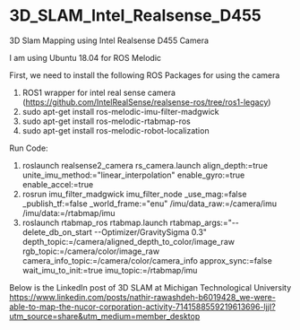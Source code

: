 # 3D_SLAM_Intel_Realsense_D455
3D Slam Mapping using Intel Realsense D455 Camera

I am using Ubuntu 18.04 for ROS Melodic 

First, we need to install the following ROS Packages for using the camera
1. ROS1 wrapper for intel real sense camera (https://github.com/IntelRealSense/realsense-ros/tree/ros1-legacy)
2. sudo apt-get install ros-melodic-imu-filter-madgwick
3. sudo apt-get install ros-melodic-rtabmap-ros
4. sudo apt-get install ros-melodic-robot-localization


Run Code:
1. roslaunch realsense2_camera rs_camera.launch align_depth:=true unite_imu_method:="linear_interpolation" enable_gyro:=true enable_accel:=true
2. rosrun imu_filter_madgwick imu_filter_node _use_mag:=false _publish_tf:=false _world_frame:="enu" /imu/data_raw:=/camera/imu /imu/data:=/rtabmap/imu
3. roslaunch rtabmap_ros rtabmap.launch rtabmap_args:="--delete_db_on_start --Optimizer/GravitySigma 0.3" depth_topic:=/camera/aligned_depth_to_color/image_raw rgb_topic:=/camera/color/image_raw camera_info_topic:=/camera/color/camera_info approx_sync:=false wait_imu_to_init:=true imu_topic:=/rtabmap/imu

Below is the LinkedIn post of 3D SLAM at Michigan Technological University
https://www.linkedin.com/posts/nathir-rawashdeh-b6019428_we-were-able-to-map-the-nucor-corporation-activity-7141588559219613696-ljjI?utm_source=share&utm_medium=member_desktop
